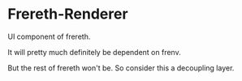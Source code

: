Frereth-Renderer
================

UI component of frereth.

It will pretty much definitely be dependent on frenv.

But the rest of frereth won't be. So consider this a decoupling layer.
